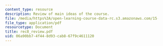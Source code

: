 ```yaml
---
content_type: resource
description: Review of main ideas of the course.
file: /media/https%3A/open-learning-course-data-rc.s3.amazonaws.com/15-414-financial-management-summer-2003/06a90bb74f448d93cab867f9c4611120_rec8_review.pdf
file_type: application/pdf
resourcetype: Document
title: rec8_review.pdf
uid: 06a90bb7-4f44-8d93-cab8-67f9c4611120
---
```

